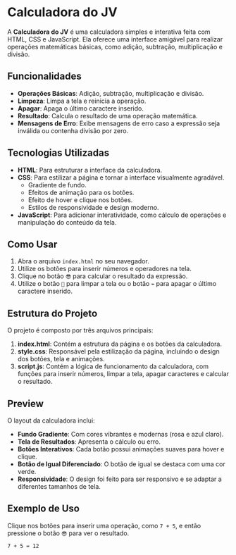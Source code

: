 # Calculadora do JV

A **Calculadora do JV** é uma calculadora simples e interativa feita com HTML, CSS e JavaScript. Ela oferece uma interface amigável para realizar operações matemáticas básicas, como adição, subtração, multiplicação e divisão.

## Funcionalidades

- **Operações Básicas**: Adição, subtração, multiplicação e divisão.
- **Limpeza**: Limpa a tela e reinicia a operação.
- **Apagar**: Apaga o último caractere inserido.
- **Resultado**: Calcula o resultado de uma operação matemática.
- **Mensagens de Erro**: Exibe mensagens de erro caso a expressão seja inválida ou contenha divisão por zero.

## Tecnologias Utilizadas

- **HTML**: Para estruturar a interface da calculadora.
- **CSS**: Para estilizar a página e tornar a interface visualmente agradável.
  - Gradiente de fundo.
  - Efeitos de animação para os botões.
  - Efeito de hover e clique nos botões.
  - Estilos de responsividade e design moderno.
- **JavaScript**: Para adicionar interatividade, como cálculo de operações e manipulação do conteúdo da tela.

## Como Usar

1. Abra o arquivo `index.html` no seu navegador.
2. Utilize os botões para inserir números e operadores na tela.
3. Clique no botão `😎` para calcular o resultado da expressão.
4. Utilize o botão `🧹` para limpar a tela ou o botão `⬅️` para apagar o último caractere inserido.

## Estrutura do Projeto

O projeto é composto por três arquivos principais:

1. **index.html**: Contém a estrutura da página e os botões da calculadora.
2. **style.css**: Responsável pela estilização da página, incluindo o design dos botões, tela e animações.
3. **script.js**: Contém a lógica de funcionamento da calculadora, com funções para inserir números, limpar a tela, apagar caracteres e calcular o resultado.

## Preview

O layout da calculadora inclui:

- **Fundo Gradiente**: Com cores vibrantes e modernas (rosa e azul claro).
- **Tela de Resultados**: Apresenta o cálculo ou erro.
- **Botões Interativos**: Cada botão possui animações suaves para hover e clique.
- **Botão de Igual Diferenciado**: O botão de igual se destaca com uma cor verde.
- **Responsividade**: O design foi feito para ser responsivo e se adaptar a diferentes tamanhos de tela.

## Exemplo de Uso

Clique nos botões para inserir uma operação, como `7 + 5`, e então pressione o botão `😎` para ver o resultado.

```bash
7 + 5 = 12

